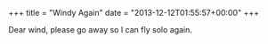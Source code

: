 +++
title = "Windy Again"
date = "2013-12-12T01:55:57+00:00"
+++

Dear wind, please go away so I can fly solo again.
			